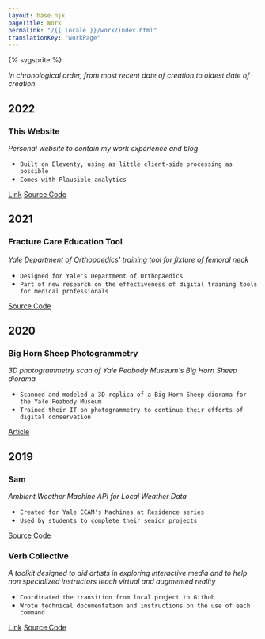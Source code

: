 ```yaml
---
layout: base.njk
pageTitle: Work
permalink: "/{{ locale }}/work/index.html"
translationKey: "workPage"
---
```

{% svgsprite %}

*In chronological order, from most recent date of creation to oldest date of creation*

## 2022
### This Website
*Personal website to contain my work experience and blog*
* `Built on Eleventy, using as little client-side processing as possible`
* `Comes with Plausible analytics`

[Link](https://letsgettoknow.me/)
[Source Code](https://github.com/ancinape/personal-website)

## 2021
### Fracture Care Education Tool
*Yale Department of Orthopaedics' training tool for ﬁxture of femoral neck*
* `Designed for Yale's Department of Orthopaedics`
* `Part of new research on the effectiveness of digital training tools for medical professionals`

[Source Code](https://github.com/ancinape/fracture-care-education-tool)

## 2020
### Big Horn Sheep Photogrammetry
*3D photogrammetry scan of Yale Peabody Museum's Big Horn Sheep diorama*
* `Scanned and modeled a 3D replica of a Big Horn Sheep diorama for the Yale Peabody Museum`
* `Trained their IT on photogrammetry to continue their efforts of digital conservation`

[Article](ccam.yale.edu/digitizing-material-world-0)

## 2019
### Sam
*Ambient Weather Machine API for Local Weather Data*
* `Created for Yale CCAM's Machines at Residence series`
* `Used by students to complete their senior projects`

[Source Code](https://github.com/yale-ccam/sam)

### Verb Collective
*A toolkit designed to aid artists in exploring interactive media and to help non specialized instructors teach virtual and augmented reality*
* `Coordinated the transition from local project to Github`
* `Wrote technical documentation and instructions on the use of each command`

[Link](https://assetstore.unity.com/publishers/44888)
[Source Code](https://github.com/yale-ccam/verb-collective)